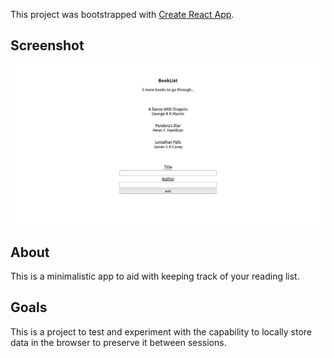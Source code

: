 This project was bootstrapped with [Create React App](https://github.com/facebook/create-react-app).

## Screenshot
![booklist](/screenshots/booklist.png?raw=true 'Booklist')

## About 

This is a minimalistic app to aid with keeping track of your reading list.

## Goals

This is a project to test and experiment with the capability to locally store data in the browser to preserve it between sessions.
